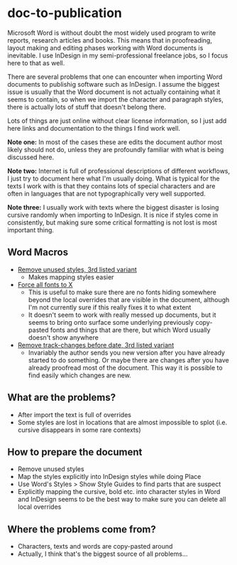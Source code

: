 # doc-to-publication

Microsoft Word is without doubt the most widely used program to write reports, research articles and books. This means that in proofreading, layout making and editing phases working with Word documents is inevitable. I use InDesign in my semi-professional freelance jobs, so I focus here to that as well.

There are several problems that one can encounter when importing Word documents to publishig software such as InDesign. I assume the biggest issue is usually that the Word document is not actually containing what it seems to contain, so when we import the character and paragraph styles, there is actually lots of stuff that doesn't belong there.

Lots of things are just online without clear license information, so I just add here links and documentation to the things I find work well.

**Note one:** In most of the cases these are edits the document author most likely should not do, unless they are profoundly familiar with what is being discussed here.

**Note two:** Internet is full of professional descriptions of different workflows, I just try to document here what I'm usually doing. What is typical for the texts I work with is that they contains lots of special characters and are often in languages that are not typographically very well supported.

**Note three:** I usually work with texts where the biggest disaster is losing cursive randomly when importing to InDesign. It is nice if styles come in consistently, but making sure some critical formatting is not lost is most important thing.

## Word Macros

- [Remove unused styles, 3rd listed variant](https://answers.microsoft.com/en-us/office/forum/office_2010-word/word-2010-how-does-one-remove-any-unused-styles-in/d9d879ea-d89f-453d-bc8e-6d3dd6f4e48d?auth=1)
    - Makes mapping styles easier
- [Force all fonts to X](https://word.tips.net/T011069_Finding_Text_Not_Using_a_Particular_Font.html)
    - This is useful to make sure there are no fonts hiding somewhere beyond the local overrides that are visible in the document, although I'm not currently sure if this really fixes it to what extent
    - It doesn't seem to work with really messed up documents, but it seems to bring onto surface some underlying previously copy-pasted fonts and things that are there, but which Word usually doesn't show anywhere
- [Remove track-changes before date, 3rd listed variant](https://www.datanumen.com/blogs/4-quick-ways-view-accept-revisions-date-word-document)
    - Invariably the author sends you new version after you have already started to do something. Or maybe there are changes after you have already proofread most of the document. This way it is possible to find easily which changes are new.


## What are the problems?

- After import the text is full of overrides
- Some styles are lost in locations that are almost impossible to splot (i.e. cursive disappears in some rare contexts)

## How to prepare the document

- Remove unused styles
- Map the styles explicitly into InDesign styles while doing Place
- Use Word's Styles > Show Style Guides to find parts that are suspect
- Explicitly mapping the cursive, bold etc. into character styles in Word and InDesign seems to be the best way to make sure you can delete all local overrides

## Where the problems come from?

- Characters, texts and words are copy-pasted around 
- Actually, I think that's the biggest source of all problems…
